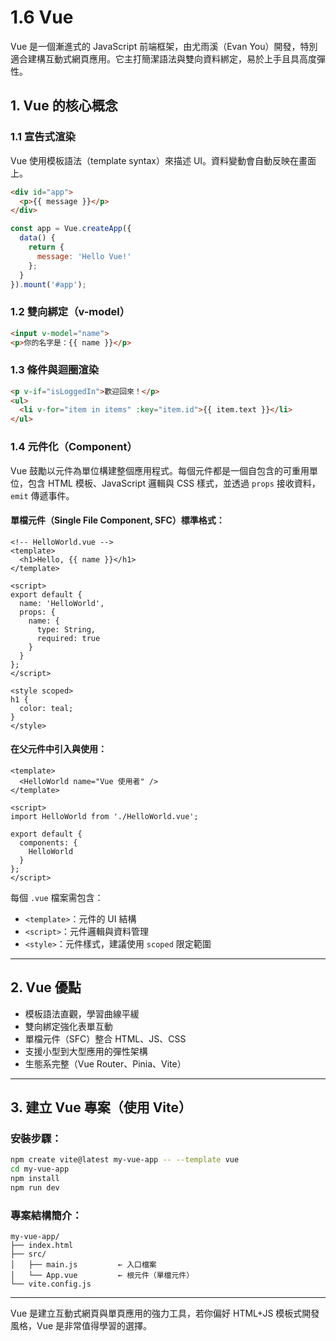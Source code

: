 # 1.6 Vue

Vue 是一個漸進式的 JavaScript 前端框架，由尤雨溪（Evan You）開發，特別適合建構互動式網頁應用。它主打簡潔語法與雙向資料綁定，易於上手且具高度彈性。

## 1. Vue 的核心概念

### 1.1 宣告式渲染

Vue 使用模板語法（template syntax）來描述 UI。資料變動會自動反映在畫面上。

```html
<div id="app">
  <p>{{ message }}</p>
</div>
```

```js
const app = Vue.createApp({
  data() {
    return {
      message: 'Hello Vue!'
    };
  }
}).mount('#app');
```

### 1.2 雙向綁定（v-model）

```html
<input v-model="name">
<p>你的名字是：{{ name }}</p>
```

### 1.3 條件與迴圈渲染

```html
<p v-if="isLoggedIn">歡迎回來！</p>
<ul>
  <li v-for="item in items" :key="item.id">{{ item.text }}</li>
</ul>
```

### 1.4 元件化（Component）

Vue 鼓勵以元件為單位構建整個應用程式。每個元件都是一個自包含的可重用單位，包含 HTML 模板、JavaScript 邏輯與 CSS 樣式，並透過 `props` 接收資料，`emit` 傳遞事件。

#### 單檔元件（Single File Component, SFC）標準格式：

```vue
<!-- HelloWorld.vue -->
<template>
  <h1>Hello, {{ name }}</h1>
</template>

<script>
export default {
  name: 'HelloWorld',
  props: {
    name: {
      type: String,
      required: true
    }
  }
};
</script>

<style scoped>
h1 {
  color: teal;
}
</style>
```

#### 在父元件中引入與使用：

```vue
<template>
  <HelloWorld name="Vue 使用者" />
</template>

<script>
import HelloWorld from './HelloWorld.vue';

export default {
  components: {
    HelloWorld
  }
};
</script>
```

每個 `.vue` 檔案需包含：

* `<template>`：元件的 UI 結構
* `<script>`：元件邏輯與資料管理
* `<style>`：元件樣式，建議使用 `scoped` 限定範圍

---

## 2. Vue 優點

* 模板語法直觀，學習曲線平緩
* 雙向綁定強化表單互動
* 單檔元件（SFC）整合 HTML、JS、CSS
* 支援小型到大型應用的彈性架構
* 生態系完整（Vue Router、Pinia、Vite）

---

## 3. 建立 Vue 專案（使用 Vite）

### 安裝步驟：

```bash
npm create vite@latest my-vue-app -- --template vue
cd my-vue-app
npm install
npm run dev
```

### 專案結構簡介：

```
my-vue-app/
├── index.html
├── src/
│   ├── main.js         ← 入口檔案
│   └── App.vue         ← 根元件（單檔元件）
└── vite.config.js
```

---

Vue 是建立互動式網頁與單頁應用的強力工具，若你偏好 HTML+JS 模板式開發風格，Vue 是非常值得學習的選擇。
